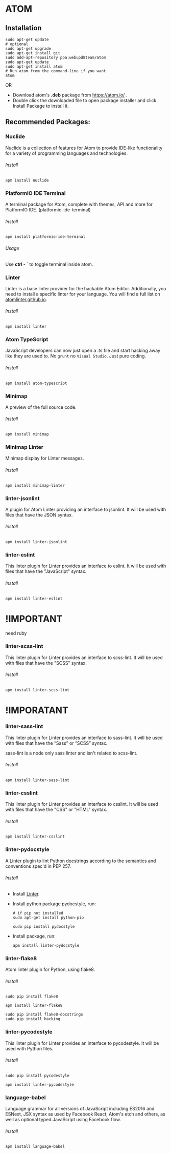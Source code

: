 # ATOM

## Installation
```shell
sudo apt-get update
# optional
sudo apt-get upgrade
sudo apt-get install git
sudo add-apt-repository ppa:webupd8team/atom
sudo apt-get update
sudo apt-get install atom
# Run atom from the command-line if you want
atom
```
OR
* Download atom's **.deb** package from https://atom.io/ .
* Double click the downloaded file to open package installer and click Install Package to install it.

## Recommended Packages:

### Nuclide
Nuclide is a collection of features for Atom to provide IDE-like functionality for a variety of programming languages and technologies.

###### Install
```shell
apm install nuclide
```

### PlatformIO IDE Terminal
A terminal package for Atom, complete with themes, API and more for PlatformIO IDE. (platformio-ide-terminal)

###### Install
```shell
apm install platformio-ide-terminal
```
###### Usage
Use **ctrl - `** to toggle terminal inside atom.

### Linter
Linter is a base linter provider for the hackable Atom Editor. Additionally, you need to install a specific linter for your language. You will find a full list on [atomlinter.github.io](http://atomlinter.github.io/).

###### Install
```shell
apm install linter
```

### Atom TypeScript
JavaScript developers can now just open a .ts file and start hacking away like they are used to. No `grunt` no `Visual Studio`. Just pure coding.
###### Install
```shell
apm install atom-typescript
```

### Minimap
A preview of the full source code.
###### Install
```shell
apm install minimap
```

### Minimap Linter
Minimap display for Linter messages.
###### Install
```shell
apm install minimap-linter
```

### linter-jsonlint
A plugin for Atom Linter providing an interface to jsonlint. It will be used with files that have the JSON syntax.

###### Install
```shell
apm install linter-jsonlint
```

### linter-eslint
This linter plugin for Linter provides an interface to eslint. It will be used with files that have the "JavaScript" syntax.

###### Install
```shell
apm install linter-eslint
```

# !IMPORTANT
need ruby
### linter-scss-lint
This linter plugin for Linter provides an interface to scss-lint. It will be used with files that have the "SCSS" syntax.

###### Install
```shell
apm install linter-scss-lint
```
# !IMPORATANT

### linter-sass-lint
This linter plugin for Linter provides an interface to sass-lint. It will be used with files that have the “Sass” or “SCSS” syntax.

sass-lint is a node only sass linter and isn't related to scss-lint.

###### Install
```shell
apm install linter-sass-lint
```

### linter-csslint
This linter plugin for Linter provides an interface to csslint. It will be used with files that have the "CSS" or "HTML" syntax.

###### Install
```shell
apm install linter-csslint
```

### linter-pydocstyle
A Linter plugin to lint Python docstrings according to the semantics and conventions spec'd in PEP 257.

###### Install
* Install [Linter](https://github.com/steelbrain/linter#installation).

* Install python package pydocstyle, run:
  ```shell
  # if pip not installed
  sudo apt-get install python-pip

  sudo pip install pydocstyle
  ```
* Install package, run:
  ```shell
  apm install linter-pydocstyle
  ```

### linter-flake8
Atom linter plugin for Python, using flake8.

###### Install
```shell
sudo pip install flake8

apm install linter-flake8

sudo pip install flake8-docstrings
sudo pip install hacking
```

### linter-pycodestyle
This linter plugin for Linter provides an interface to pycodestyle. It will be used with Python files.

###### Install
```shell
sudo pip install pycodestyle

apm install linter-pycodestyle
```

### language-babel
Language grammar for all versions of JavaScript including ES2016 and ESNext, JSX syntax as used by Facebook React, Atom's etch and others, as well as optional typed JavaScript using Facebook flow.

###### Install
```shell
apm install language-babel
```
